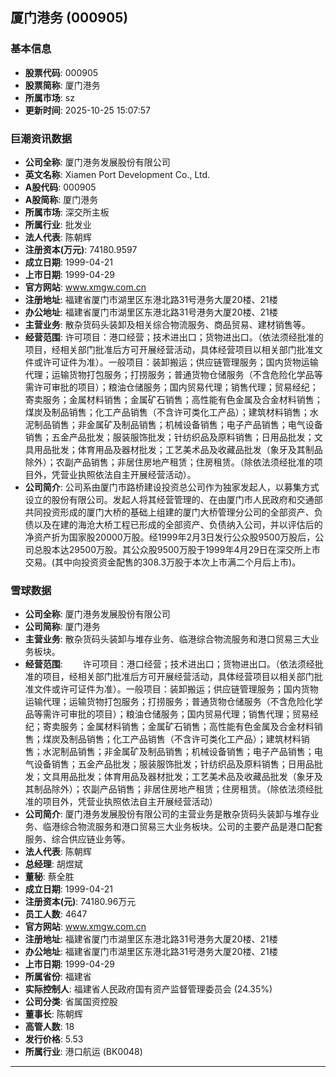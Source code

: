 ## 厦门港务 (000905)

### 基本信息

- **股票代码**: 000905
- **股票简称**: 厦门港务
- **所属市场**: sz
- **更新时间**: 2025-10-25 15:07:57

### 巨潮资讯数据

- **公司全称**: 厦门港务发展股份有限公司
- **英文名称**: Xiamen Port Development Co., Ltd.
- **A股代码**: 000905
- **A股简称**: 厦门港务
- **所属市场**: 深交所主板
- **所属行业**: 批发业
- **法人代表**: 陈朝辉
- **注册资本(万元)**: 74180.9597
- **成立日期**: 1999-04-21
- **上市日期**: 1999-04-29
- **官方网站**: www.xmgw.com.cn
- **注册地址**: 福建省厦门市湖里区东港北路31号港务大厦20楼、21楼
- **办公地址**: 福建省厦门市湖里区东港北路31号港务大厦20楼、21楼
- **主营业务**: 散杂货码头装卸及相关综合物流服务、商品贸易、建材销售等。
- **经营范围**: 许可项目：港口经营；技术进出口；货物进出口。（依法须经批准的项目，经相关部门批准后方可开展经营活动，具体经营项目以相关部门批准文件或许可证件为准）。一般项目：装卸搬运；供应链管理服务；国内货物运输代理；运输货物打包服务；打捞服务；普通货物仓储服务（不含危险化学品等需许可审批的项目）；粮油仓储服务；国内贸易代理；销售代理；贸易经纪；寄卖服务；金属材料销售；金属矿石销售；高性能有色金属及合金材料销售；煤炭及制品销售；化工产品销售（不含许可类化工产品）；建筑材料销售；水泥制品销售；非金属矿及制品销售；机械设备销售；电子产品销售；电气设备销售；五金产品批发；服装服饰批发；针纺织品及原料销售；日用品批发；文具用品批发；体育用品及器材批发；工艺美术品及收藏品批发（象牙及其制品除外）；农副产品销售；非居住房地产租赁；住房租赁。（除依法须经批准的项目外，凭营业执照依法自主开展经营活动）。
- **公司简介**: 公司系由厦门市路桥建设投资总公司作为独家发起人，以募集方式设立的股份有限公司。发起人将其经营管理的、在由厦门市人民政府和交通部共同投资形成的厦门大桥的基础上组建的厦门大桥管理分公司的全部资产、负债以及在建的海沧大桥工程已形成的全部资产、负债纳入公司，并以评估后的净资产折为国家股20000万股。经1999年2月3日发行公众股9500万股后，公司总股本达29500万股。其公众股9500万股于1999年4月29日在深交所上市交易。(其中向投资资金配售的308.3万股于本次上市满二个月后上市)。

### 雪球数据

- **公司全称**: 厦门港务发展股份有限公司
- **公司简称**: 厦门港务
- **主营业务**: 散杂货码头装卸与堆存业务、临港综合物流服务和港口贸易三大业务板块。
- **经营范围**: 　　许可项目：港口经营；技术进出口；货物进出口。（依法须经批准的项目，经相关部门批准后方可开展经营活动，具体经营项目以相关部门批准文件或许可证件为准）。一般项目：装卸搬运；供应链管理服务；国内货物运输代理；运输货物打包服务；打捞服务；普通货物仓储服务（不含危险化学品等需许可审批的项目）；粮油仓储服务；国内贸易代理；销售代理；贸易经纪；寄卖服务；金属材料销售；金属矿石销售；高性能有色金属及合金材料销售；煤炭及制品销售；化工产品销售（不含许可类化工产品）；建筑材料销售；水泥制品销售；非金属矿及制品销售；机械设备销售；电子产品销售；电气设备销售；五金产品批发；服装服饰批发；针纺织品及原料销售；日用品批发；文具用品批发；体育用品及器材批发；工艺美术品及收藏品批发（象牙及其制品除外）；农副产品销售；非居住房地产租赁；住房租赁。（除依法须经批准的项目外，凭营业执照依法自主开展经营活动）
- **公司简介**: 厦门港务发展股份有限公司的主营业务是散杂货码头装卸与堆存业务、临港综合物流服务和港口贸易三大业务板块。公司的主要产品是港口配套服务、综合供应链业务等。
- **法人代表**: 陈朝辉
- **总经理**: 胡煜斌
- **董秘**: 蔡全胜
- **成立日期**: 1999-04-21
- **注册资本(元)**: 74180.96万元
- **员工人数**: 4647
- **官方网站**: www.xmgw.com.cn
- **注册地址**: 福建省厦门市湖里区东港北路31号港务大厦20楼、21楼
- **办公地址**: 福建省厦门市湖里区东港北路31号港务大厦20楼、21楼
- **上市日期**: 1999-04-29
- **所属省份**: 福建省
- **实际控制人**: 福建省人民政府国有资产监督管理委员会 (24.35%)
- **公司分类**: 省属国资控股
- **董事长**: 陈朝辉
- **高管人数**: 18
- **发行价格**: 5.53
- **所属行业**: 港口航运 (BK0048)

---